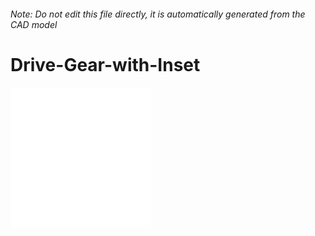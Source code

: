 ###### Note: Do not edit this file directly, it is automatically generated from the CAD model

# Drive-Gear-with-Inset

![](/project.svg)

